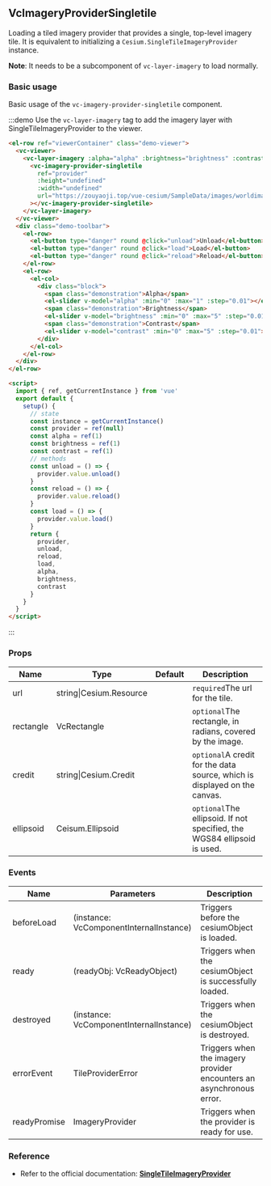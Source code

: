 ## VcImageryProviderSingletile

Loading a tiled imagery provider that provides a single, top-level imagery tile. It is equivalent to initializing a `Cesium.SingleTileImageryProvider` instance.

**Note**: It needs to be a subcomponent of `vc-layer-imagery` to load normally.

### Basic usage

Basic usage of the `vc-imagery-provider-singletile` component.

:::demo Use the `vc-layer-imagery` tag to add the imagery layer with SingleTileImageryProvider to the viewer.

```html
<el-row ref="viewerContainer" class="demo-viewer">
  <vc-viewer>
    <vc-layer-imagery :alpha="alpha" :brightness="brightness" :contrast="contrast">
      <vc-imagery-provider-singletile
        ref="provider"
        :height="undefined"
        :width="undefined"
        url="https://zouyaoji.top/vue-cesium/SampleData/images/worldimage.jpg"
      ></vc-imagery-provider-singletile>
    </vc-layer-imagery>
  </vc-viewer>
  <div class="demo-toolbar">
    <el-row>
      <el-button type="danger" round @click="unload">Unload</el-button>
      <el-button type="danger" round @click="load">Load</el-button>
      <el-button type="danger" round @click="reload">Reload</el-button>
    </el-row>
    <el-row>
      <el-col>
        <div class="block">
          <span class="demonstration">Alpha</span>
          <el-slider v-model="alpha" :min="0" :max="1" :step="0.01"></el-slider>
          <span class="demonstration">Brightness</span>
          <el-slider v-model="brightness" :min="0" :max="5" :step="0.01"></el-slider>
          <span class="demonstration">Contrast</span>
          <el-slider v-model="contrast" :min="0" :max="5" :step="0.01"></el-slider>
        </div>
      </el-col>
    </el-row>
  </div>
</el-row>

<script>
  import { ref, getCurrentInstance } from 'vue'
  export default {
    setup() {
      // state
      const instance = getCurrentInstance()
      const provider = ref(null)
      const alpha = ref(1)
      const brightness = ref(1)
      const contrast = ref(1)
      // methods
      const unload = () => {
        provider.value.unload()
      }
      const reload = () => {
        provider.value.reload()
      }
      const load = () => {
        provider.value.load()
      }
      return {
        provider,
        unload,
        reload,
        load,
        alpha,
        brightness,
        contrast
      }
    }
  }
</script>
```

:::

### Props

| Name      | Type                    | Default | Description                                                               |
| --------- | ----------------------- | ------- | ------------------------------------------------------------------------- |
| url       | string\|Cesium.Resource |         | `required`The url for the tile.                                           |
| rectangle | VcRectangle             |         | `optional`The rectangle, in radians, covered by the image.                |
| credit    | string\|Cesium.Credit   |         | `optional`A credit for the data source, which is displayed on the canvas. |
| ellipsoid | Ceisum.Ellipsoid        |         | `optional`The ellipsoid. If not specified, the WGS84 ellipsoid is used.   |

### Events

| Name         | Parameters                              | Description                                                          |
| ------------ | --------------------------------------- | -------------------------------------------------------------------- |
| beforeLoad   | (instance: VcComponentInternalInstance) | Triggers before the cesiumObject is loaded.                          |
| ready        | (readyObj: VcReadyObject)               | Triggers when the cesiumObject is successfully loaded.               |
| destroyed    | (instance: VcComponentInternalInstance) | Triggers when the cesiumObject is destroyed.                         |
| errorEvent   | TileProviderError                       | Triggers when the imagery provider encounters an asynchronous error. |
| readyPromise | ImageryProvider                         | Triggers when the provider is ready for use.                         |

### Reference

- Refer to the official documentation: **[SingleTileImageryProvider](https://cesium.com/docs/cesiumjs-ref-doc/SingleTileImageryProvider.html)**
